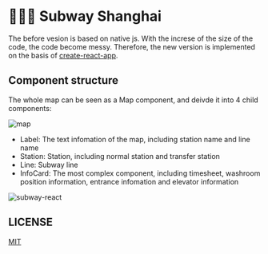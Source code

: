 # :train2::train2::train2: Subway Shanghai

The before vesion is based on native js. With the increse of the size of the code, the code become messy. Therefore, the new version is implemented on the basis of [create-react-app](https://github.com/facebook/create-react-app).

## Component structure

The whole map can be seen as a Map component, and deivde it into 4 child components:

![map](https://camo.githubusercontent.com/5491a1b2fcde37cc7dc78ca4890b16316ae5d87d/687474703a2f2f6f7a666f346a6a78622e626b742e636c6f7564646e2e636f6d2f6d61702e706e67)

* Label: The text infomation of the map, including station name and line name
* Station: Station, including normal station and transfer station
* Line: Subway line
* InfoCard: The most complex component, including timesheet, washroom position information, entrance infomation and elevator information

![subway-react](https://user-images.githubusercontent.com/12164075/37656324-ace5c2b2-2c82-11e8-8b6a-b3c96e091c73.gif)


## LICENSE
[MIT](https://github.com/neal1991/subway-shanghai/blob/master/LICENSE.md)
